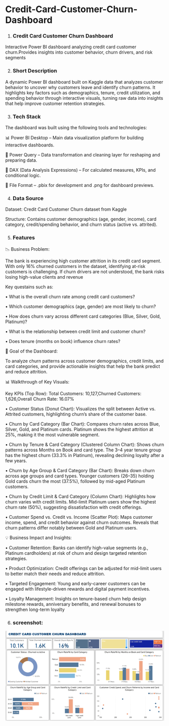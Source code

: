 # Credit-Card-Customer-Churn-Dashboard
1. ### Credit Card Customer Churn Dashboard

 Interactive Power BI dashboard analyzing credit card customer churn.Provides insights into customer behavior, churn drivers, and risk segments

2. ### Short Description

A dynamic Power BI dashboard built on Kaggle data that analyzes customer behavior to uncover why customers leave and identify churn patterns. It highlights key factors such as demographics, tenure, credit utilization, and spending behavior through interactive visuals, turning raw data into insights that help improve customer retention strategies.

3. ### Tech Stack

The dashboard was built using the following tools and technologies:

📊 Power BI Desktop – Main data visualization platform for building interactive dashboards.

🔄 Power Query – Data transformation and cleaning layer for reshaping and preparing data.

🧮 DAX (Data Analysis Expressions) – For calculated measures, KPIs, and conditional logic.

📁 File Format – .pbix for development and .png for dashboard previews.


4. ### Data Source

Dataset: Credit Card Customer Churn dataset from Kaggle

Structure: Contains customer demographics (age, gender, income), card category, credit/spending behavior, and churn status (active vs. attrited).

5. ### Features

📉 Business Problem:

The bank is experiencing high customer attrition in its credit card segment. With only 16% churned customers in the dataset, identifying at-risk customers is challenging. If churn drivers are not understood, the bank risks losing high-value clients and revenue

Key questains such as:

   • What is the overall churn rate among credit card customers?

   • Which customer demographics (age, gender) are most likely to churn?

   • How does churn vary across different card categories (Blue, Silver, Gold, Platinum)?

   • What is the relationship between credit limit and customer churn?

   • Does tenure (months on book) influence churn rates?
   

  
🎯 Goal of the Dashboard:

   To analyze churn patterns across customer demographics, credit limits, and card categories, and provide actionable insights that help the bank predict and reduce attrition.

   

 📊 Walkthrough of Key Visuals:


   Key KPIs (Top Row): Total Customers: 10,127,Churned Customers: 1,626,Overall Churn Rate: 16.07%

  • Customer Status (Donut Chart): Visualizes the split between Active vs. Attrited customers, highlighting churn’s share of the customer base.

  • Churn by Card Category (Bar Chart): Compares churn rates across Blue, Silver, Gold, and Platinum cards. Platinum shows the highest attrition at 25%, making it      the most vulnerable segment.

  • Churn by Tenure & Card Category (Clustered Column Chart): Shows churn patterns across Months on Book and card type. The 3–4 year tenure group has the highest       churn (33.3% in Platinum), revealing declining loyalty after a few years.

  • Churn by Age Group & Card Category (Bar Chart): Breaks down churn across age groups and card types. Younger customers (26–35) holding Gold cards churn the most    (37.5%), followed by mid-aged Platinum customers.

   • Churn by Credit Limit & Card Category (Column Chart): Highlights how churn varies with credit limits. Mid-limit Platinum users show the highest churn rate          (50%), suggesting dissatisfaction with credit offerings.

  • Customer Spend vs. Credit vs. Income (Scatter Plot): Maps customer income, spend, and credit behavior against churn outcomes. Reveals that churn patterns           differ notably between Gold and Platinum users.


💡 Business Impact and Insights:

• Customer Retention: Banks can identify high-value segments (e.g., Platinum cardholders) at risk of churn and design targeted retention strategies.

• Product Optimization: Credit offerings can be adjusted for mid-limit users to better match their needs and reduce attrition.

• Targeted Engagement: Young and early-career customers can be engaged with lifestyle-driven rewards and digital payment incentives.

• Loyalty Management: Insights on tenure-based churn help design milestone rewards, anniversary benefits, and renewal bonuses to strengthen long-term loyalty

6. ### screenshot:
![Credit Card Customer Churn Dashboard](Dashboard%20Snapshot-%20Credit%20Card%20%20Customer%20Churn%20Dashboard.png)




